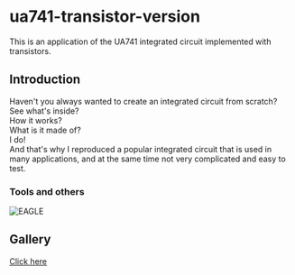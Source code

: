 # ua741-transistor-version
This is an application of the UA741 integrated circuit implemented with transistors.

## Introduction
Haven't you always wanted to create an integrated circuit from scratch?<br /> 
See what's inside? <br /> 
How it works? <br /> 
What is it made of?<br /> 
I do! <br /> 
And that's why I reproduced a popular integrated circuit that is used in many applications, and at the same time not very complicated and easy to test.<br /> 

### Tools and others
![EAGLE](https://img.shields.io/badge/EAGLE-AUTODESK%20EAGLE-orange?logo=autodesk)

## Gallery

[Click here]()
